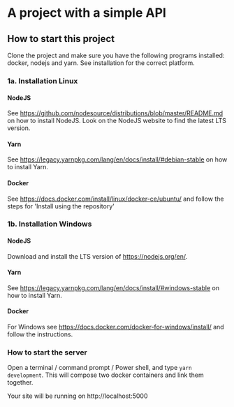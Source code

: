 # A project with a simple API

## How to start this project
Clone the project and make sure you have the following programs installed: docker, nodejs and yarn. See installation for the correct platform.

### 1a. Installation Linux
#### NodeJS
See https://github.com/nodesource/distributions/blob/master/README.md on how to install NodeJS. Look on the NodeJS website to find the latest LTS version.

#### Yarn
See https://legacy.yarnpkg.com/lang/en/docs/install/#debian-stable on how to install Yarn.


#### Docker
See https://docs.docker.com/install/linux/docker-ce/ubuntu/ and follow the steps for 'Install using the repository'

### 1b. Installation Windows
#### NodeJS
Download and install the LTS version of https://nodejs.org/en/. 

#### Yarn
See https://legacy.yarnpkg.com/lang/en/docs/install/#windows-stable on how to install Yarn.

#### Docker
For Windows see https://docs.docker.com/docker-for-windows/install/ and follow the instructions.

### How to start the server
Open a terminal / command prompt / Power shell, and type `yarn development`. This will compose two docker containers and link them together. 

Your site will be running on http://localhost:5000

 
